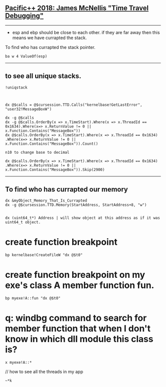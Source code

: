 
## [Pacific++ 2018: James McNellis "Time Travel Debugging"](https://www.youtube.com/watch?v=BVslyei0804)




---
* esp and ebp should be close to each other.
if they are far away then this means we have currapted the stack.

To find who has currapted the stack pointer.
```
ba w 4 ValueOf(esp)
```
---

## to see all unique stacks.
```
!uniqstack



dx @$calls = @$cursession.TTD.Calls("kernelbase!GetLastError", "user32!MessageBoxW")

dx -g @$calls
dx -g @$calls.OrderBy(x => x.TimeStart).Where(x => x.ThreadId == 0x1634).Where(x=> x.ReturnValue != 0 || x.Function.Contains("MessageBox"))
dx @$calls.OrderBy(x => x.TimeStart).Where(x => x.ThreadId == 0x1634)
.Where(x=> x.ReturnValue != 0 || x.Function.Contains("MessageBox")).Count()

n10 to change base to decimal

dx @$calls.OrderBy(x => x.TimeStart).Where(x => x.ThreadId == 0x1634)
.Where(x=> x.ReturnValue != 0 || x.Function.Contains("MessageBox")).Skip(2900)

```
---
## To find who has currapted our memory
```
dx &myObject_Memory_That_Is_Currapted
dx -g @$cursession.TTD.Memory(StartAddress, StartAddress+8, "w")


dx (uint64_t*) Address | will show object at this address as if it was uint64_t object.
```


# create function breakpoint
```
bp kernelbase!CreateFileW "dx @$t0"
```

# create function breakpoint on my exe's class A member function fun.
```
bp myexe!A::fun "dx @$t0"
```

# q: windbg command to search for member function that when I don't know in which dll module this class is?
```
x myexe!A::*

```
// how to see all the threads in my app
```
~*k
```



